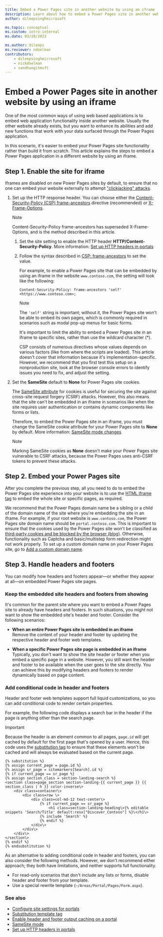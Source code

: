 ```yaml
---
title: Embed a Power Pages site in another website by using an iframe
description: Learn about how to embed a Power Pages site in another website.
author: dileepsinghmicrosoft

ms.topic: conceptual
ms.custom: intro-internal
ms.date: 03/28/2023

ms.author: dileeps
ms.reviewer: ndoelman
contributors:
    - dileepsinghmicrosoft
    - nickdoelman
    - sandhangitmsft
---
```


# Embed a Power Pages site in another website by using an iframe

One of the most common ways of using web based applications is to embed web application functionality inside another website. Usually the other website already exists, but you want to enhance its abilities and add new functions that work with your data surfaced through the Power Pages application.

In this scenario, it's easier to embed your Power Pages site functionality rather than build it from scratch. This article explains the steps to embed a Power Pages application in a different website by using an iframe.

## Step 1. Enable the site for iframe

Iframes are disabled on new Power Pages sites by default, to ensure that no one can embed your website externally to attempt ["clickjacking" attacks](https://owasp.org/www-community/attacks/Clickjacking). 

1. Set up the HTTP response header. You can choose either the [Content-Security-Policy (CSP) frame-ancestors](https://developer.mozilla.org/en-US/docs/Web/HTTP/Headers/Content-Security-Policy/frame-ancestors) directive (recommended) or [X-Frame-Options](https://developer.mozilla.org/en-US/docs/Web/HTTP/Headers/X-Frame-Options).

    >[!NOTE]
    > Content-Security-Policy frame-ancestors has superseded X-Frame-Options, and is the method described in this article.

    1. Set the site setting to enable the HTTP header **HTTP/Content-Security-Policy**. More information: [Set up HTTP headers in portals](/power-apps/maker/portals/configure/cors-support)

    1. Follow the syntax described in [CSP: frame-ancestors](https://developer.mozilla.org/en-US/docs/Web/HTTP/Headers/Content-Security-Policy/frame-ancestors) to set the value.

        For example, to enable a Power Pages site that can be embedded by using an iframe in the website `www.contoso.com`, the setting will look like the following:

        `Content-Security-Policy: frame-ancestors 'self' <https://www.contoso.com>;`

        > [!NOTE]
        > The `'self'` string is important; without it, the Power Pages site won't be able to embed its own pages, which is commonly required in scenarios such as modal pop-up menus for basic forms.
        >
        > It's important to limit the ability to embed a Power Pages site in an iframe to specific sites, rather than use the wildcard character (\*).  
        >
        > CSP consists of numerous directives whose values depends on various factors (like from where the scripts are loaded). This article doesn't cover that information because it's implementation-specific. However, we recommend that you first test this setup on a nonproduction site, look at the browser console errors to identify issues you need to fix, and adjust the setting.

1. Set the **SameSite** default to **None** for Power Pages site cookies.

    The [SameSite attribute](https://developer.mozilla.org/en-US/docs/Web/HTTP/Headers/Set-Cookie/SameSite) for cookies is useful for securing the site against cross-site request forgery (CSRF) attacks. However, this also means that the site can't be embedded in an iframe in scenarios like when the site requires user authentication or contains dynamic components like forms or lists.

    Therefore, to embed the Power Pages site in an iframe, you must change the SameSite cookie attribute for your Power Pages site to **None** by default. More information: [SameSite mode changes](/power-apps/maker/portals/important-changes-deprecations#samesite-mode-changes)

    > [!NOTE]
    > Marking SameSite cookies as **None** doesn't make your Power Pages site vulnerable to CSRF attacks, because the Power Pages uses anti-CSRF tokens to prevent these attacks.

## Step 2. Embed your Power Pages site

After you complete the previous step, all you need to do to embed the Power Pages site experience into your website is to use the [HTML iframe tag](https://www.w3schools.com/html/html_iframe.asp) to embed the whole site or specific pages, as required.
  
We recommend that the Power Pages domain name be a sibling or a child of the domain name of the site where you're embedding the  site in an iframe. For example, if your root website is `www.contoso.com`, the Power Pages site domain name should be `portal.contoso.com`. This is important to ensure that the cookies used by the Power Pages site won't be classified as [third-party cookies and be blocked by the browser (blog)](https://blog.chromium.org/2020/01/building-more-private-web-path-towards.html). Otherwise, functionality such as Captcha and basic/multistep form redirection might not work properly. To set up a custom domain name on your Power Pages site, go to [Add a custom domain name](/power-apps/maker/portals/admin/add-custom-domain).

## Step 3. Handle headers and footers

You can modify how headers and footers appear&mdash;or whether they appear at all&mdash;on embedded Power Pages site pages.

### Keep the embedded site headers and footers from showing

It's common for the parent site where you want to embed a Power Pages site to already have headers and footers. In such situations, you might not want to show the embedded site's header and footer. Consider the following scenarios:

- **When an entire Power Pages site is embedded in an iframe**  
    Remove the content of your header and footer by updating the respective header and footer web templates.

- **When a specific Power Pages site page is embedded in an iframe**  
    Typically, you don't want to show the site header or footer when you embed a specific page in a website. However, you still want the header and footer to be available when the user goes to the site directly. You can achieve this by modifying headers and footers to render dynamically based on page content.

### Add conditional code in header and footers

Header and footer web templates support full liquid customizations, so you can add conditional code to render certain properties.

For example, the following code displays a search bar in the header if the page is anything other than the search page.

> [!IMPORTANT]
> Because the header is an element common to all pages, `page.id` will get cached by default for the first page that's opened by a user. Hence, this code uses the [substitution tag](liquid/template-tags.md#substitution) to ensure that these elements won't be cached and will always be evaluated based on the current page.

```
{% substitution %}
{% assign current_page = page.id %}
{% assign sr_page = sitemarkers[Search].id %}
{% if current_page == sr_page %}
{% assign section_class = section-landing-search %}
<section class=page_section section-landing-{{ current_page }} {{ section_class | h }} color-inverse\>
    <div class=container\>
        <div class=row \>
            <div class=col-md-12 text-center\>
                {% if current_page == sr_page %}
                    <h1 class=section-landing-heading\>{% editable snippets 'Search/Title' default:resx["Discover_Contoso"] %}\</h1\>
                {% include 'Search' %}
                {% endif %}
            </div\>
        </div\>
    </div\>
</section\>
{% endif %}
{% endsubstitution %}
```

As an alternative to adding conditional code in header and footers, you can also consider the following methods. However, we don't recommend either approach; they both have limitations, and neither supports full functionality.

- For read-only scenarios that don't include any lists or forms, disable header and footer from your template.
- Use a special rewrite template (`~/Areas/Portal/Pages/Form.aspx`).

### See also

- [Configure site settings for portals](/power-apps/maker/portals/configure/configure-site-settings) 
- [Substitution template tag](liquid/template-tags.md#substitution) 
- [Enable header and footer output caching on a portal](/power-apps/maker/portals/configure/enable-header-footer-output-caching) 
- [SameSite mode](/power-apps/maker/portals/important-changes-deprecations#samesite-mode-changes)
- [Set up HTTP headers in portals](/power-apps/maker/portals/configure/cors-support)
